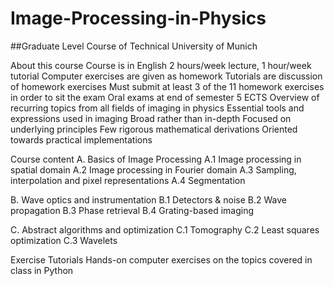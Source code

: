 # Image-Processing-in-Physics

##Graduate Level Course of Technical University of Munich

About this course
Course is in English
2 hours/week lecture, 1 hour/week tutorial
Computer exercises are given as homework
Tutorials are discussion of homework exercises
Must submit at least 3 of the 11 homework exercises in order to sit the exam
Oral exams at end of semester
5 ECTS
Overview of recurring topics from all fields of imaging in physics
Essential tools and expressions used in imaging
Broad rather than in-depth
Focused on underlying principles
Few rigorous mathematical derivations
Oriented towards practical implementations

Course content
A. Basics of Image Processing
A.1 Image processing in spatial domain
A.2 Image processing in Fourier domain
A.3 Sampling, interpolation and pixel representations
A.4 Segmentation

B.	Wave	optics	and	instrumentation
B.1	Detectors	&	noise
B.2	Wave	propagation
B.3	Phase	retrieval
B.4	Grating-based	imaging

C.	Abstract	algorithms	and	optimization
C.1	Tomography
C.2	Least	squares	optimization
C.3	Wavelets

Exercise Tutorials
Hands-on computer exercises on the topics covered in class in Python
